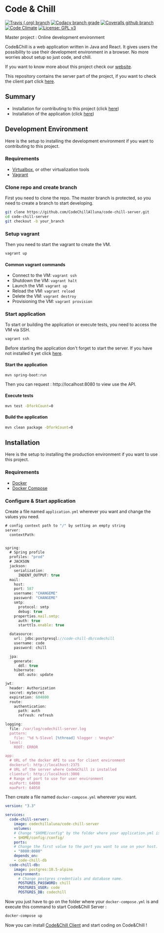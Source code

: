 # Code & Chill
[![Travis (.org) branch](https://img.shields.io/travis/CodeChillAlluna/code-chill-server/master.svg?style=for-the-badge)](https://travis-ci.org/CodeChillAlluna/code-chill-server) 
[![Codacy branch 
grade](https://img.shields.io/codacy/grade/35fabe502d4341cc9096e5e63812f348/master.svg?style=for-the-badge)](https://app.codacy.com/project/Lulu300/code-chill-server/dashboard) 
[![Coveralls github 
branch](https://img.shields.io/coveralls/github/CodeChillAlluna/code-chill-server/master.svg?style=for-the-badge)](https://coveralls.io/github/CodeChillAlluna/code-chill-server) 
[![Code 
Climate](https://img.shields.io/codeclimate/maintainability/CodeChillAlluna/code-chill-server.svg?style=for-the-badge)](https://codeclimate.com/github/CodeChillAlluna/code-chill-server) 
[![License: GPL v3](https://img.shields.io/badge/License-GPL%20v3-blue.svg?style=for-the-badge)](https://www.gnu.org/licenses/gpl-3.0)

Master project : Online development environment

Code&Chill is a web application written in Java and React. It gives users the possibility to use their development environment in a browser. No more worries about setup so just code, 
and chill.

If you want to know more about this project check our [website](https://codechillalluna.github.io/code-chill/).

This repository contains the server part of the project, if you want to check the client part click [here](https://github.com/CodeChillAlluna/code-chill-client).



## Summary

- Installation for contributing to this project (click [here](#development-environment))
- Installation of the application (click [here](#installation))



## Development Environment

Here is the setup to installing the development environment if you want to contributing to this project.

### Requirements

- [Virtualbox](https://www.virtualbox.org), or other virtualization tools
- [Vagrant](https://www.vagrantup.com)



### Clone repo and create branch

First you need to clone the repo. The master branch is protected, so you need to create a branch to start developing.

```sh
git clone https://github.com/CodeChillAlluna/code-chill-server.git
cd code-chill-server
git checkout -b your_branch
```



### Setup vagrant

Then you need to start the vagrant to create the VM.

```sh
vagrant up
```

#### Common vagrant commands

- Connect to the VM: `vagrant ssh`
- Shutdown the VM: `vagrant halt`
- Launch the VM: `vagrant up`
- Reload the VM: `vagrant reload`
- Delete the VM: `vagrant destroy`
- Provisioning the VM: `vagrant provision`



### Start application

To start or building the application or execute tests, you need to access the VM via SSH.

```sh
vagrant ssh
```

Before starting the application don't forget to start the server. If you have not installed it yet click [here](https://github.com/CodeChillAlluna/code-chill-server).



#### Start the application

```sh
mvn spring-boot:run
```

Then you can request : http://localhost:8080 to view use the API.



#### Execute tests

```sh
mvn test -DforkCount=0
```



#### Build the application

```sh
mvn clean package -DforkCount=0
```



## Installation 

Here is the setup to installing the production environment if you want to use this project.

### Requirements

- [Docker](https://www.docker.com/)
- [Docker Compose](https://docs.docker.com/compose/)



### Configure & Start application

Create a file named `application.yml` wherever you want and change the values you need.

```javascript
# config context path to "/" by setting an empty string
server:
  contextPath:


spring:
  # Spring profile
  profiles: "prod"
  # JACKSON
  jackson:
    serialization:
      INDENT_OUTPUT: true
  mail:
    host: 
    port: 587
    username: "CHANGEME"
    password: "CHANGEME"
    smtp:
      protocol: smtp
      debug: true
    properties.mail.smtp:
      auth: true
      starttls.enable: true

  datasource:
    url: jdbc:postgresql://code-chill-db/codechill
    username: code
    password: chill

  jpa:
    generate:
      ddl: true
    hibernate:
      ddl-auto: update

jwt:
  header: Authorization
  secret: mySecret
  expiration: 604800
  route:
    authentication:
      path: auth
      refresh: refresh

logging:
  file: /var/log/codechill-server.log
  pattern:
    file: "%d %-5level [%thread] %logger : %msg%n"
  level:
    ROOT: ERROR

app:
  # URL of the docker API to use for client environment
  dockerurl: http://localhost:2375
  # URL of the server where Code&Chill is installed
  clienturl: http://localhost:3000
  # Range of port to use for user environment
  minPort: 64000
  maxPort: 64050
```



Then create a file named `docker-compose.yml` wherever you want.

```yaml
version: "3.3"

services:
  code-chill-server:
    image: codechillaluna/code-chill-server
    volumes:
    # Change "$HOME/config" by the folder where your application.yml is.
    - $HOME/config:/config/
    ports:
    # Change the first value to the port you want to use on your host.
    - "8080:8080"
    depends_on:
    - code-chill-db
  code-chill-db:
    image: postgres:10.5-alpine
    environment:
      # Change postgres credentials and database name.
      POSTGRES_PASSWORD: chill
      POSTGRES_USER: code
      POSTGRES_DB: codechill
```



Now you just have to go on the folder where your `docker-compose.yml` is and execute this command to start Code&Chill Server : 

```sh
docker-compose up
```

Now you can install [Code&Chill Client](https://github.com/CodeChillAlluna/code-chill-client#installation) and start coding on Code&Chill !